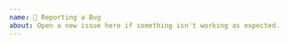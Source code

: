 ```yaml
---
name: 🐛 Reporting a Bug
about: Open a new issue here if something isn't working as expected.
---
```


<!--

Thanks for taking the time to file a helpful issue report!

Before reporting a bug, please first check for existing or closed issues
and read the instructions for filing a bug report:

https://github.com/apollographql/federation/blob/HEAD/CONTRIBUTING.md#reporting-bugs

### This bug report should include:

- [ ] A short, but descriptive title. The title doesn't need "Apollo" in it.
- [ ] When a published package is being used, the package management system
      it is published in along with the specific names and versions.
- [ ] If applicable, the last version(s) where the problem did _not_ occur.
- [ ] The expected behavior.
- [ ] The actual behavior.
- [ ] A **simple**, runnable reproduction!
- [ ] The federation version you are targeting.
      Please make a GitHub repository that anyone can clone and run and see the
      problem.

Please make sure that you include the following information to ensure that
your issue is actionable. If you don't follow the above template, your issue
may end up being closed without anyone looking at it carefully.

We appreciate your help!

-->
